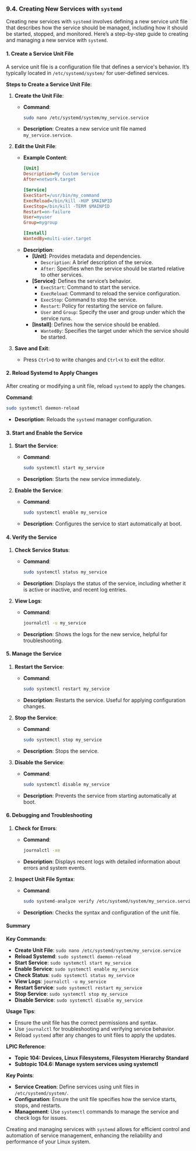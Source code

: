 ### 9.4. Creating New Services with `systemd`

Creating new services with `systemd` involves defining a new service unit file that describes how the service should be managed, including how it should be started, stopped, and monitored. Here’s a step-by-step guide to creating and managing a new service with `systemd`.

#### 1. **Create a Service Unit File**

A service unit file is a configuration file that defines a service's behavior. It’s typically located in `/etc/systemd/system/` for user-defined services.

**Steps to Create a Service Unit File**:

1. **Create the Unit File**:
   - **Command**:
     ```bash
     sudo nano /etc/systemd/system/my_service.service
     ```
   - **Description**: Creates a new service unit file named `my_service.service`.

2. **Edit the Unit File**:
   - **Example Content**:
     ```ini
     [Unit]
     Description=My Custom Service
     After=network.target

     [Service]
     ExecStart=/usr/bin/my_command
     ExecReload=/bin/kill -HUP $MAINPID
     ExecStop=/bin/kill -TERM $MAINPID
     Restart=on-failure
     User=myuser
     Group=mygroup

     [Install]
     WantedBy=multi-user.target
     ```
   - **Description**:
     - **[Unit]**: Provides metadata and dependencies.
       - `Description`: A brief description of the service.
       - `After`: Specifies when the service should be started relative to other services.
     - **[Service]**: Defines the service’s behavior.
       - `ExecStart`: Command to start the service.
       - `ExecReload`: Command to reload the service configuration.
       - `ExecStop`: Command to stop the service.
       - `Restart`: Policy for restarting the service on failure.
       - `User` and `Group`: Specify the user and group under which the service runs.
     - **[Install]**: Defines how the service should be enabled.
       - `WantedBy`: Specifies the target under which the service should be started.

3. **Save and Exit**:
   - Press `Ctrl+O` to write changes and `Ctrl+X` to exit the editor.

#### 2. **Reload Systemd to Apply Changes**

After creating or modifying a unit file, reload `systemd` to apply the changes.

**Command**:
```bash
sudo systemctl daemon-reload
```
- **Description**: Reloads the `systemd` manager configuration.

#### 3. **Start and Enable the Service**

1. **Start the Service**:
   - **Command**:
     ```bash
     sudo systemctl start my_service
     ```
   - **Description**: Starts the new service immediately.

2. **Enable the Service**:
   - **Command**:
     ```bash
     sudo systemctl enable my_service
     ```
   - **Description**: Configures the service to start automatically at boot.

#### 4. **Verify the Service**

1. **Check Service Status**:
   - **Command**:
     ```bash
     sudo systemctl status my_service
     ```
   - **Description**: Displays the status of the service, including whether it is active or inactive, and recent log entries.

2. **View Logs**:
   - **Command**:
     ```bash
     journalctl -u my_service
     ```
   - **Description**: Shows the logs for the new service, helpful for troubleshooting.

#### 5. **Manage the Service**

1. **Restart the Service**:
   - **Command**:
     ```bash
     sudo systemctl restart my_service
     ```
   - **Description**: Restarts the service. Useful for applying configuration changes.

2. **Stop the Service**:
   - **Command**:
     ```bash
     sudo systemctl stop my_service
     ```
   - **Description**: Stops the service.

3. **Disable the Service**:
   - **Command**:
     ```bash
     sudo systemctl disable my_service
     ```
   - **Description**: Prevents the service from starting automatically at boot.

#### 6. **Debugging and Troubleshooting**

1. **Check for Errors**:
   - **Command**:
     ```bash
     journalctl -xe
     ```
   - **Description**: Displays recent logs with detailed information about errors and system events.

2. **Inspect Unit File Syntax**:
   - **Command**:
     ```bash
     sudo systemd-analyze verify /etc/systemd/system/my_service.service
     ```
   - **Description**: Checks the syntax and configuration of the unit file.

#### Summary

**Key Commands**:
- **Create Unit File**: `sudo nano /etc/systemd/system/my_service.service`
- **Reload Systemd**: `sudo systemctl daemon-reload`
- **Start Service**: `sudo systemctl start my_service`
- **Enable Service**: `sudo systemctl enable my_service`
- **Check Status**: `sudo systemctl status my_service`
- **View Logs**: `journalctl -u my_service`
- **Restart Service**: `sudo systemctl restart my_service`
- **Stop Service**: `sudo systemctl stop my_service`
- **Disable Service**: `sudo systemctl disable my_service`

**Usage Tips**:
- Ensure the unit file has the correct permissions and syntax.
- Use `journalctl` for troubleshooting and verifying service behavior.
- Reload `systemd` after any changes to unit files to apply the updates.

**LPIC Reference**:
- **Topic 104: Devices, Linux Filesystems, Filesystem Hierarchy Standard**
- **Subtopic 104.6: Manage system services using systemctl**

**Key Points**:
- **Service Creation**: Define services using unit files in `/etc/systemd/system/`.
- **Configuration**: Ensure the unit file specifies how the service starts, stops, and restarts.
- **Management**: Use `systemctl` commands to manage the service and check logs for issues.

Creating and managing services with `systemd` allows for efficient control and automation of service management, enhancing the reliability and performance of your Linux system.